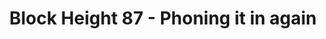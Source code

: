 ---
layout: post
title: "Block Height 87 - Phoning it in again"
categories:
tags: []
image: blockheight-87.jpg
description: Replay attack found in block 87
---